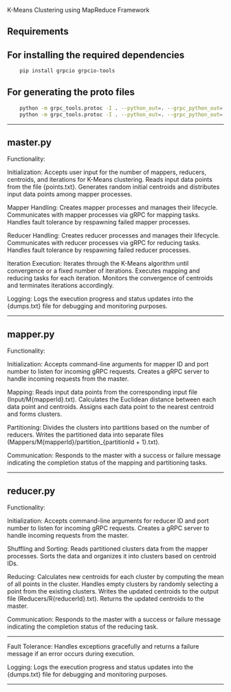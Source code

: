 K-Means Clustering using MapReduce Framework

## Requirements
## For installing the required dependencies
```bash
    pip install grpcio grpcio-tools
```
## For generating the proto files
```bash
    python -m grpc_tools.protoc -I . --python_out=. --grpc_python_out=. mapper.proto
    python -m grpc_tools.protoc -I . --python_out=. --grpc_python_out=. reducer.proto
```
-------------------------------------------------------------------------------------------------------------------------

## master.py

Functionality:

Initialization:
    Accepts user input for the number of mappers, reducers, centroids, and iterations for K-Means clustering.
    Reads input data points from the file {points.txt}.
    Generates random initial centroids and distributes input data points among mapper processes.

Mapper Handling:
    Creates mapper processes and manages their lifecycle.
    Communicates with mapper processes via gRPC for mapping tasks.
    Handles fault tolerance by respawning failed mapper processes.

Reducer Handling:
    Creates reducer processes and manages their lifecycle.
    Communicates with reducer processes via gRPC for reducing tasks.
    Handles fault tolerance by respawning failed reducer processes.

Iteration Execution:
    Iterates through the K-Means algorithm until convergence or a fixed number of iterations.
    Executes mapping and reducing tasks for each iteration.
    Monitors the convergence of centroids and terminates iterations accordingly.

Logging:
Logs the execution progress and status updates into the {dumps.txt} file for debugging and monitoring purposes.

-------------------------------------------------------------------------------------------------------------------------

## mapper.py

Functionality:

Initialization:
    Accepts command-line arguments for mapper ID and port number to listen for incoming gRPC requests.
    Creates a gRPC server to handle incoming requests from the master.

Mapping:
    Reads input data points from the corresponding input file (Input/M{mapperId}.txt).
    Calculates the Euclidean distance between each data point and centroids.
    Assigns each data point to the nearest centroid and forms clusters.

Partitioning:
    Divides the clusters into partitions based on the number of reducers.
    Writes the partitioned data into separate files (Mappers/M{mapperId}/partition_{partitionId + 1}.txt).

Communication:
    Responds to the master with a success or failure message indicating the completion status of the mapping and partitioning tasks.

-------------------------------------------------------------------------------------------------------------------------
## reducer.py

Functionality:

Initialization:
    Accepts command-line arguments for reducer ID and port number to listen for incoming gRPC requests.
    Creates a gRPC server to handle incoming requests from the master.

Shuffling and Sorting:
    Reads partitioned clusters data from the mapper processes.
    Sorts the data and organizes it into clusters based on centroid IDs.

Reducing:
    Calculates new centroids for each cluster by computing the mean of all points in the cluster.
    Handles empty clusters by randomly selecting a point from the existing clusters.
    Writes the updated centroids to the output file (Reducers/R{reducerId}.txt).
    Returns the updated centroids to the master.

Communication:
    Responds to the master with a success or failure message indicating the completion status of the reducing task.

--------------------------------------------------------------------------------------------------------------------------
Fault Tolerance:
    Handles exceptions gracefully and returns a failure message if an error occurs during execution.

Logging:
    Logs the execution progress and status updates into the {dumps.txt} file for debugging and monitoring purposes.

-------------------------------------------------------------------------------------------------------------------------

